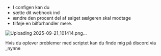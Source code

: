 

 - I configen kan du 
 - sætte dit webhook ind
 - ændre den procent del af salget sælgeren skal modtage
 - tilføje en bilforhandler mere.



![Uploading 2025-09-21_101414.png…]()




Hvis du oplever problemer med scriptet kan du finde mig på discord via _nynne

